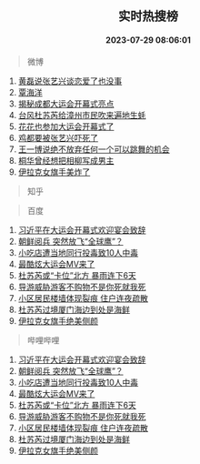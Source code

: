 <div align="center"><h2>实时热搜榜</h2><h4>2023-07-29 08:06:01</h4></div>

> 微博  

1. [黄磊说张艺兴谈恋爱了也没事](https://s.weibo.com/weibo?q=%23%E9%BB%84%E7%A3%8A%E8%AF%B4%E5%BC%A0%E8%89%BA%E5%85%B4%E8%B0%88%E6%81%8B%E7%88%B1%E4%BA%86%E4%B9%9F%E6%B2%A1%E4%BA%8B%23&t=31&band_rank=1&Refer=top)<br />
2. [覃海洋](https://s.weibo.com/weibo?q=%E8%A6%83%E6%B5%B7%E6%B4%8B&t=31&band_rank=2&Refer=top)<br />
3. [揭秘成都大运会开幕式亮点](https://s.weibo.com/weibo?q=%23%E6%8F%AD%E7%A7%98%E6%88%90%E9%83%BD%E5%A4%A7%E8%BF%90%E4%BC%9A%E5%BC%80%E5%B9%95%E5%BC%8F%E4%BA%AE%E7%82%B9%23&t=31&band_rank=3&Refer=top)<br />
4. [台风杜苏芮给漳州市民吹来遍地生蚝](https://s.weibo.com/weibo?q=%23%E5%8F%B0%E9%A3%8E%E6%9D%9C%E8%8B%8F%E8%8A%AE%E7%BB%99%E6%BC%B3%E5%B7%9E%E5%B8%82%E6%B0%91%E5%90%B9%E6%9D%A5%E9%81%8D%E5%9C%B0%E7%94%9F%E8%9A%9D%23&t=31&band_rank=4&Refer=top)<br />
5. [花花也参加大运会开幕式了](https://s.weibo.com/weibo?q=%23%E8%8A%B1%E8%8A%B1%E4%B9%9F%E5%8F%82%E5%8A%A0%E5%A4%A7%E8%BF%90%E4%BC%9A%E5%BC%80%E5%B9%95%E5%BC%8F%E4%BA%86%23&t=31&band_rank=5&Refer=top)<br />
6. [鸡都要被张艺兴吓死了](https://s.weibo.com/weibo?q=%23%E9%B8%A1%E9%83%BD%E8%A6%81%E8%A2%AB%E5%BC%A0%E8%89%BA%E5%85%B4%E5%90%93%E6%AD%BB%E4%BA%86%23&t=31&band_rank=6&Refer=top)<br />
7. [王一博说绝不放弃任何一个可以跳舞的机会](https://s.weibo.com/weibo?q=%23%E7%8E%8B%E4%B8%80%E5%8D%9A%E8%AF%B4%E7%BB%9D%E4%B8%8D%E6%94%BE%E5%BC%83%E4%BB%BB%E4%BD%95%E4%B8%80%E4%B8%AA%E5%8F%AF%E4%BB%A5%E8%B7%B3%E8%88%9E%E7%9A%84%E6%9C%BA%E4%BC%9A%23&t=31&band_rank=7&Refer=top)<br />
8. [桐华曾经想把相柳写成男主](https://s.weibo.com/weibo?q=%23%E6%A1%90%E5%8D%8E%E6%9B%BE%E7%BB%8F%E6%83%B3%E6%8A%8A%E7%9B%B8%E6%9F%B3%E5%86%99%E6%88%90%E7%94%B7%E4%B8%BB%23&t=31&band_rank=8&Refer=top)<br />
9. [伊拉克女旗手美炸了](https://s.weibo.com/weibo?q=%E4%BC%8A%E6%8B%89%E5%85%8B%E5%A5%B3%E6%97%97%E6%89%8B%E7%BE%8E%E7%82%B8%E4%BA%86&t=31&band_rank=9&Refer=top)<br />

> 知乎  


> 百度  

1. [习近平在大运会开幕式欢迎宴会致辞](https://www.baidu.com/s?wd=%E4%B9%A0%E8%BF%91%E5%B9%B3%E5%9C%A8%E5%A4%A7%E8%BF%90%E4%BC%9A%E5%BC%80%E5%B9%95%E5%BC%8F%E6%AC%A2%E8%BF%8E%E5%AE%B4%E4%BC%9A%E8%87%B4%E8%BE%9E&sa=fyb_news&rsv_dl=fyb_news)<br />
2. [朝鲜阅兵 突然放飞“全球鹰”？](https://www.baidu.com/s?wd=%E6%9C%9D%E9%B2%9C%E9%98%85%E5%85%B5+%E7%AA%81%E7%84%B6%E6%94%BE%E9%A3%9E%E2%80%9C%E5%85%A8%E7%90%83%E9%B9%B0%E2%80%9D%EF%BC%9F&sa=fyb_news&rsv_dl=fyb_news)<br />
3. [小吃店遭当地同行投毒致10人中毒](https://www.baidu.com/s?wd=%E5%B0%8F%E5%90%83%E5%BA%97%E9%81%AD%E5%BD%93%E5%9C%B0%E5%90%8C%E8%A1%8C%E6%8A%95%E6%AF%92%E8%87%B410%E4%BA%BA%E4%B8%AD%E6%AF%92&sa=fyb_news&rsv_dl=fyb_news)<br />
4. [最酷炫大运会MV来了](https://www.baidu.com/s?wd=%E6%9C%80%E9%85%B7%E7%82%AB%E5%A4%A7%E8%BF%90%E4%BC%9AMV%E6%9D%A5%E4%BA%86&sa=fyb_news&rsv_dl=fyb_news)<br />
5. [杜苏芮或“卡位”北方 暴雨连下6天](https://www.baidu.com/s?wd=%E6%9D%9C%E8%8B%8F%E8%8A%AE%E6%88%96%E2%80%9C%E5%8D%A1%E4%BD%8D%E2%80%9D%E5%8C%97%E6%96%B9+%E6%9A%B4%E9%9B%A8%E8%BF%9E%E4%B8%8B6%E5%A4%A9&sa=fyb_news&rsv_dl=fyb_news)<br />
6. [导游威胁游客不购物不是你死就我死](https://www.baidu.com/s?wd=%E5%AF%BC%E6%B8%B8%E5%A8%81%E8%83%81%E6%B8%B8%E5%AE%A2%E4%B8%8D%E8%B4%AD%E7%89%A9%E4%B8%8D%E6%98%AF%E4%BD%A0%E6%AD%BB%E5%B0%B1%E6%88%91%E6%AD%BB&sa=fyb_news&rsv_dl=fyb_news)<br />
7. [小区居民楼墙体现裂痕 住户连夜疏散](https://www.baidu.com/s?wd=%E5%B0%8F%E5%8C%BA%E5%B1%85%E6%B0%91%E6%A5%BC%E5%A2%99%E4%BD%93%E7%8E%B0%E8%A3%82%E7%97%95+%E4%BD%8F%E6%88%B7%E8%BF%9E%E5%A4%9C%E7%96%8F%E6%95%A3&sa=fyb_news&rsv_dl=fyb_news)<br />
8. [杜苏芮过境厦门海边到处是海鲜](https://www.baidu.com/s?wd=%E6%9D%9C%E8%8B%8F%E8%8A%AE%E8%BF%87%E5%A2%83%E5%8E%A6%E9%97%A8%E6%B5%B7%E8%BE%B9%E5%88%B0%E5%A4%84%E6%98%AF%E6%B5%B7%E9%B2%9C&sa=fyb_news&rsv_dl=fyb_news)<br />
9. [伊拉克女旗手绝美侧颜](https://www.baidu.com/s?wd=%E4%BC%8A%E6%8B%89%E5%85%8B%E5%A5%B3%E6%97%97%E6%89%8B%E7%BB%9D%E7%BE%8E%E4%BE%A7%E9%A2%9C&sa=fyb_news&rsv_dl=fyb_news)<br />

> 哔哩哔哩  

1. [习近平在大运会开幕式欢迎宴会致辞](https://www.baidu.com/s?wd=%E4%B9%A0%E8%BF%91%E5%B9%B3%E5%9C%A8%E5%A4%A7%E8%BF%90%E4%BC%9A%E5%BC%80%E5%B9%95%E5%BC%8F%E6%AC%A2%E8%BF%8E%E5%AE%B4%E4%BC%9A%E8%87%B4%E8%BE%9E&sa=fyb_news&rsv_dl=fyb_news)<br />
2. [朝鲜阅兵 突然放飞“全球鹰”？](https://www.baidu.com/s?wd=%E6%9C%9D%E9%B2%9C%E9%98%85%E5%85%B5+%E7%AA%81%E7%84%B6%E6%94%BE%E9%A3%9E%E2%80%9C%E5%85%A8%E7%90%83%E9%B9%B0%E2%80%9D%EF%BC%9F&sa=fyb_news&rsv_dl=fyb_news)<br />
3. [小吃店遭当地同行投毒致10人中毒](https://www.baidu.com/s?wd=%E5%B0%8F%E5%90%83%E5%BA%97%E9%81%AD%E5%BD%93%E5%9C%B0%E5%90%8C%E8%A1%8C%E6%8A%95%E6%AF%92%E8%87%B410%E4%BA%BA%E4%B8%AD%E6%AF%92&sa=fyb_news&rsv_dl=fyb_news)<br />
4. [最酷炫大运会MV来了](https://www.baidu.com/s?wd=%E6%9C%80%E9%85%B7%E7%82%AB%E5%A4%A7%E8%BF%90%E4%BC%9AMV%E6%9D%A5%E4%BA%86&sa=fyb_news&rsv_dl=fyb_news)<br />
5. [杜苏芮或“卡位”北方 暴雨连下6天](https://www.baidu.com/s?wd=%E6%9D%9C%E8%8B%8F%E8%8A%AE%E6%88%96%E2%80%9C%E5%8D%A1%E4%BD%8D%E2%80%9D%E5%8C%97%E6%96%B9+%E6%9A%B4%E9%9B%A8%E8%BF%9E%E4%B8%8B6%E5%A4%A9&sa=fyb_news&rsv_dl=fyb_news)<br />
6. [导游威胁游客不购物不是你死就我死](https://www.baidu.com/s?wd=%E5%AF%BC%E6%B8%B8%E5%A8%81%E8%83%81%E6%B8%B8%E5%AE%A2%E4%B8%8D%E8%B4%AD%E7%89%A9%E4%B8%8D%E6%98%AF%E4%BD%A0%E6%AD%BB%E5%B0%B1%E6%88%91%E6%AD%BB&sa=fyb_news&rsv_dl=fyb_news)<br />
7. [小区居民楼墙体现裂痕 住户连夜疏散](https://www.baidu.com/s?wd=%E5%B0%8F%E5%8C%BA%E5%B1%85%E6%B0%91%E6%A5%BC%E5%A2%99%E4%BD%93%E7%8E%B0%E8%A3%82%E7%97%95+%E4%BD%8F%E6%88%B7%E8%BF%9E%E5%A4%9C%E7%96%8F%E6%95%A3&sa=fyb_news&rsv_dl=fyb_news)<br />
8. [杜苏芮过境厦门海边到处是海鲜](https://www.baidu.com/s?wd=%E6%9D%9C%E8%8B%8F%E8%8A%AE%E8%BF%87%E5%A2%83%E5%8E%A6%E9%97%A8%E6%B5%B7%E8%BE%B9%E5%88%B0%E5%A4%84%E6%98%AF%E6%B5%B7%E9%B2%9C&sa=fyb_news&rsv_dl=fyb_news)<br />
9. [伊拉克女旗手绝美侧颜](https://www.baidu.com/s?wd=%E4%BC%8A%E6%8B%89%E5%85%8B%E5%A5%B3%E6%97%97%E6%89%8B%E7%BB%9D%E7%BE%8E%E4%BE%A7%E9%A2%9C&sa=fyb_news&rsv_dl=fyb_news)<br />
